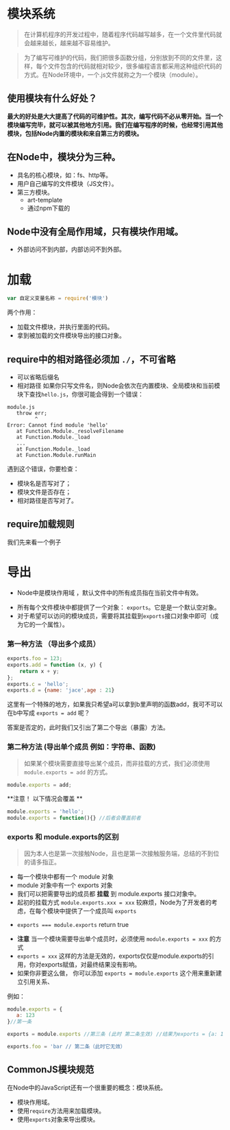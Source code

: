 # 模块系统

> 在计算机程序的开发过程中，随着程序代码越写越多，在一个文件里代码就会越来越长，越来越不容易维护。

> 为了编写可维护的代码，我们把很多函数分组，分别放到不同的文件里，这样，每个文件包含的代码就相对较少，很多编程语言都采用这种组织代码的方式。在Node环境中，一个.js文件就称之为一个模块（module）。

## 使用模块有什么好处？

**最大的好处是大大提高了代码的可维护性。其次，编写代码不必从零开始。当一个模块编写完毕，就可以被其他地方引用。我们在编写程序的时候，也经常引用其他模块，包括Node内置的模块和来自第三方的模块。**

## 在Node中，模块分为三种。
 * 具名的核心模块，如：fs、http等。
 * 用户自己编写的文件模块（JS文件）。
 * 第三方模块。 
   - art-template
   - 通过npm下载的
   
##  Node中没有全局作用域，只有模块作用域。
 * 外部访问不到内部，内部访问不到外部。


# 加载 

```js
var 自定义变量名称 = require('模块')
```
两个作用：
 * 加载文件模块，并执行里面的代码。
 * 拿到被加载的文件模块导出的接口对象。
 
## require中的相对路径必须加 `./`，不可省略
 * 可以省略后缀名
 * 相对路径
 如果你只写文件名，则Node会依次在内置模块、全局模块和当前模块下查找`hello.js`，你很可能会得到一个错误：
 ```
 module.js
    throw err;
          ^
Error: Cannot find module 'hello'
    at Function.Module._resolveFilename
    at Function.Module._load
    ...
    at Function.Module._load
    at Function.Module.runMain
```
遇到这个错误，你要检查：

 - 模块名是否写对了；
 - 模块文件是否存在；
 - 相对路径是否写对了。
 
 ## require加载规则
 
我们先来看一个例子

# 导出
- Node中是模块作用域 ，默认文件中的所有成员指在当前文件中有效。
 * 所有每个文件模块中都提供了一个对象： `exports`。它是是一个默认空对象。 
 * 对于希望可以访问的模块成员，需要将其挂载到`exports`接口对象中即可（成为它的一个属性）。
 
### 第一种方法 （导出多个成员）
```js
exports.foo = 123;
exports.add = function (x, y) {
    return x + y;
};
exports.c = 'hello';
exports.d = {name: 'jace',age : 21}
```

这里有一个特殊的地方，如果我只希望a可以拿到b里声明的函数add，我可不可以 在b中写成 `exports = add` 呢？

答案是否定的，此时我们又引出了第二个导出（暴露）方法。


### 第二种方法 (导出单个成员 例如：字符串、函数)
> 如果某个模块需要直接导出某个成员，而非挂载的方式，我们必须使用 `module.exports = add` 的方式。

```js
module.exports = add;
```
**注意！ 以下情况会覆盖 **

```js
module.exports = 'hello';
module.exports = function(){} //后者会覆盖前者
```

### exports 和 module.exports的区别

> 因为本人也是第一次接触Node，且也是第一次接触服务端，总结的不到位的请多指正。

- 每一个模块中都有一个 module 对象
- module 对象中有一个 exports 对象
- 我们可以把需要导出的成员都 **挂载** 到 module.exports 接口对象中。
- 起初的挂载方式 `module.exports.xxx = xxx` 较麻烦，Node为了开发者的考虑，在每个模块中提供了一个成员叫 `exports`
 + `exports === module.exports` return true
- **注意** 当一个模块需要导出单个成员时，必须使用 `module.exports = xxx` 的方式
- `exports = xxx` 这样的方法是无效的，exports仅仅是module.exports的引用，你对exports赋值，对最终结果没有影响。
- 如果你非要这么做， 你可以添加 `exports = module.exports` 这个用来重新建立引用关系、

例如： 
```js
module.exports = {
   a: 123
}//第一条

exports = module.exports //第三条 (此时 第二条生效) //结果为exports = {a: 123, foo: bar}

exports.foo = 'bar // 第二条（此时它无效）

```


## CommonJS模块规范
在Node中的JavaScript还有一个很重要的概念：模块系统。
* 模块作用域。
* 使用`require`方法用来加载模块。
* 使用`exports`对象来导出模块。

